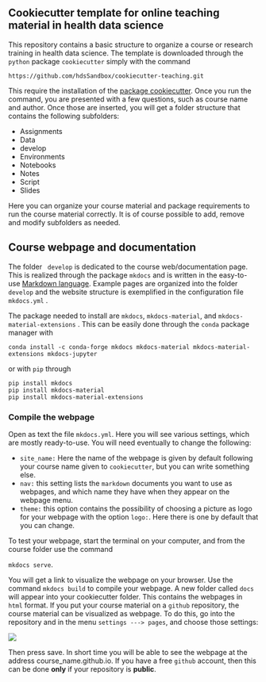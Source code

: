 ## Cookiecutter template for online teaching material in health data science

This repository contains a basic structure to organize a course or research training in health data science. The template is downloaded through the ` python` package `cookiecutter` simply with the command

`https://github.com/hdsSandbox/cookiecutter-teaching.git `

This require the installation of the [package cookiecutter](https://cookiecutter.readthedocs.io/). Once you run the command, you are presented with a few questions, such as course name and author. Once those are inserted, you will get a folder structure that contains the following subfolders:

* Assignments
* Data
* develop
* Environments
* Notebooks
* Notes
* Script
* Slides

Here you can organize your course material and package requirements to run the course material correctly. It is of course possible to add, remove and modify subfolders as needed.

## Course webpage and documentation

The folder ` develop` is dedicated to the course web/documentation page. This is realized through the package `mkdocs` and is written in the easy-to-use [Markdown language](https://commonmark.org/help/). Example pages are organized into the folder `develop` and the website structure is exemplified in the configuration file `mkdocs.yml` . 

The package needed to install are `mkdocs`, `mkdocs-material`, and `mkdocs-material-extensions` . This can be easily done through the `conda` package manager with

```shell
conda install -c conda-forge mkdocs mkdocs-material mkdocs-material-extensions mkdocs-jupyter
```

or with `pip` through

```shell
pip install mkdocs
pip install mkdocs-material
pip install mkdocs-material-extensions
```

### Compile the webpage

Open as text the file `mkdocs.yml`. Here you will see various settings, which are mostly ready-to-use. You will need eventually to change the following:

* `site_name:` Here the name of the webpage is given by default following your course name given to `cookiecutter`, but you can write something else.
* `nav:` this setting lists the `markdown` documents you want to use as webpages, and which name they have when they appear on the webpage menu.
* `theme:` this option contains the possibility of choosing a picture as logo for your webpage with the option `logo:`. Here there is one by default that you can change.

To test your webpage, start the terminal on your computer, and from the course folder use the command

`mkdocs serve`.

You will get a link to visualize the webpage on your browser. Use the command `mkdocs build` to compile your webpage. A new folder called `docs` will appear into your cookiecutter folder. This contains the webpages in `html` format. If you put your course material on a `github` repository, the course material can be visualized as webpage. To do this, go into the repository and in the menu `settings ---> pages`, and choose those settings:

![](/home/samuele/cookiecutter-teaching/screenshot.png) 

Then press save. In short time you will be able to see the webpage at the address course_name.github.io. If you have a free `github` account, then this can be done **only** if your repository is **public**.

